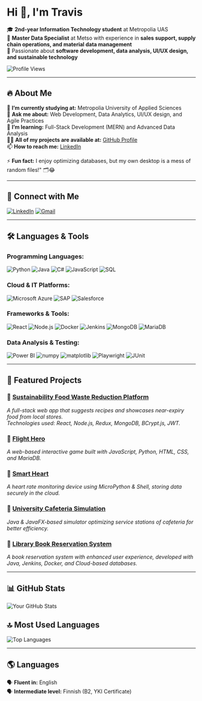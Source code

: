 # Hi 👋, I'm Travis

🎓 **2nd-year Information Technology student** at Metropolia UAS  
💼 **Master Data Specialist** at Metso with experience in **sales support, supply chain operations, and material data management**  
🚀 Passionate about **software development, data analysis, UI/UX design, and sustainable technology**  

![Profile Views](https://komarev.com/ghpvc/?username=travisv12&color=blue)

---

## 🔥 About Me  
🔭 **I’m currently studying at:** Metropolia University of Applied Sciences  
💬 **Ask me about:** Web Development, Data Analytics, UI/UX design, and Agile Practices  
🌱 **I’m learning:** Full-Stack Development (MERN) and Advanced Data Analysis  
👨‍💻 **All of my projects are available at:** [GitHub Profile](https://github.com/travisv12)  
📫 **How to reach me:** [LinkedIn](https://www.linkedin.com/in/travis-trung-vu-80b252293)

⚡ **Fun fact:** I enjoy optimizing databases, but my own desktop is a mess of random files!" 🗂️😂

---

## 🤝 Connect with Me  
[![LinkedIn](https://img.shields.io/badge/LinkedIn-0077B5?style=for-the-badge&logo=linkedin&logoColor=white)](https://www.linkedin.com/in/travis-trung-vu-80b252293/)
[![Gmail](https://img.shields.io/badge/Gmail-D14836?style=for-the-badge&logo=gmail&logoColor=white)](mailto:trungvu1279@gmail.com)  

---

## 🛠️ Languages & Tools  

### **Programming Languages:**  
![Python](https://img.shields.io/badge/Python-3776AB?style=flat&logo=python&logoColor=white)  ![Java](https://img.shields.io/badge/Java-ED8B00?style=flat&logo=openjdk&logoColor=white)  ![C#](https://img.shields.io/badge/C%23-239120?style=flat&logo=c-sharp&logoColor=white)  ![JavaScript](https://img.shields.io/badge/JavaScript-F7DF1E?style=flat&logo=javascript&logoColor=black)  ![SQL](https://img.shields.io/badge/SQL-4479A1?style=flat&logo=mysql&logoColor=white)  

### **Cloud & IT Platforms:**  
![Microsoft Azure](https://img.shields.io/badge/Microsoft%20Azure-0089D6?style=flat&logo=microsoft-azure&logoColor=white)  ![SAP](https://img.shields.io/badge/SAP-0FAAFF?style=flat&logo=sap&logoColor=white)  ![Salesforce](https://img.shields.io/badge/Salesforce-00A1E0?style=flat&logo=salesforce&logoColor=white)  

### **Frameworks & Tools:**  
![React](https://img.shields.io/badge/React-61DAFB?style=flat&logo=react&logoColor=black)  ![Node.js](https://img.shields.io/badge/Node.js-339933?style=flat&logo=node.js&logoColor=white)  ![Docker](https://img.shields.io/badge/Docker-2496ED?style=flat&logo=docker&logoColor=white)  ![Jenkins](https://img.shields.io/badge/Jenkins-D24939?style=flat&logo=jenkins&logoColor=white)  ![MongoDB](https://img.shields.io/badge/MongoDB-47A248?style=flat&logo=mongodb&logoColor=white)  ![MariaDB](https://img.shields.io/badge/MariaDB-003545?style=flat&logo=mariadb&logoColor=white)  

### **Data Analysis & Testing:**  
![Power BI](https://img.shields.io/badge/Power%20BI-F2C811?style=flat&logo=power-bi&logoColor=black)  ![numpy](https://img.shields.io/badge/numpy-013243?style=flat&logo=numpy&logoColor=white)  ![matplotlib](https://img.shields.io/badge/matplotlib-00599C?style=flat&logo=python&logoColor=white)  ![Playwright](https://img.shields.io/badge/Playwright-2E2E2E?style=flat&logo=microsoft&logoColor=white)  ![JUnit](https://img.shields.io/badge/JUnit-25A162?style=flat&logo=java&logoColor=white)  

---

## 🌟 Featured Projects  

### **📌 [Sustainability Food Waste Reduction Platform](https://github.com/travisv12/ReFoodify)**  
_A full-stack web app that suggests recipes and showcases near-expiry food from local stores._  
_Technologies used: React, Node.js, Redux, MongoDB, BCrypt.js, JWT._  

### **📌 [Flight Hero](https://github.com/travisv12/Flight_game_website)**  
_A web-based interactive game built with JavaScript, Python, HTML, CSS, and MariaDB._  

### **📌 [Smart Heart](https://github.com/travisv12/SmartHeart)**  
_A heart rate monitoring device using MicroPython & Shell, storing data securely in the cloud._  

### **📌 [University Cafeteria Simulation](https://github.com/travisv12/Cafeteria_Simulator)**  
_Java & JavaFX-based simulator optimizing service stations of cafeteria for better efficiency._  

### **📌 [Library Book Reservation System](https://github.com/travisv12/Luku)**  
_A book reservation system with enhanced user experience, developed with Java, Jenkins, Docker, and Cloud-based databases._  

---

## 📊 GitHub Stats  
![Your GitHub Stats](https://github-readme-stats.vercel.app/api?username=travisv12&show_icons=true&theme=dark)  

## 🔝 Most Used Languages  
![Top Languages](https://github-readme-stats.vercel.app/api/top-langs/?username=MahnoorFatima02&layout=compact&theme=dark)

---

## 🌎 Languages  
🗣️ **Fluent in:** English  
🗣️ **Intermediate level:** Finnish (B2, YKI Certificate)  
